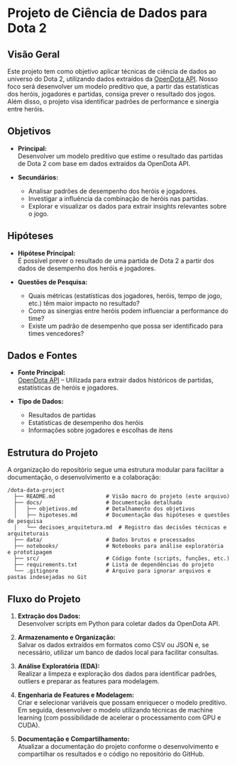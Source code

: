 # Projeto de Ciência de Dados para Dota 2

## Visão Geral

Este projeto tem como objetivo aplicar técnicas de ciência de dados ao universo do Dota 2, utilizando dados extraídos da [OpenDota API](https://docs.opendota.com/). Nosso foco será desenvolver um modelo preditivo que, a partir das estatísticas dos heróis, jogadores e partidas, consiga prever o resultado dos jogos. Além disso, o projeto visa identificar padrões de performance e sinergia entre heróis.

## Objetivos

- **Principal:**  
  Desenvolver um modelo preditivo que estime o resultado das partidas de Dota 2 com base em dados extraídos da OpenDota API.

- **Secundários:**  
  - Analisar padrões de desempenho dos heróis e jogadores.
  - Investigar a influência da combinação de heróis nas partidas.
  - Explorar e visualizar os dados para extrair insights relevantes sobre o jogo.

## Hipóteses

- **Hipótese Principal:**  
  É possível prever o resultado de uma partida de Dota 2 a partir dos dados de desempenho dos heróis e jogadores.

- **Questões de Pesquisa:**  
  - Quais métricas (estatísticas dos jogadores, heróis, tempo de jogo, etc.) têm maior impacto no resultado?
  - Como as sinergias entre heróis podem influenciar a performance do time?
  - Existe um padrão de desempenho que possa ser identificado para times vencedores?

## Dados e Fontes

- **Fonte Principal:**  
  [OpenDota API](https://docs.opendota.com/) – Utilizada para extrair dados históricos de partidas, estatísticas de heróis e jogadores.

- **Tipo de Dados:**  
  - Resultados de partidas
  - Estatísticas de desempenho dos heróis
  - Informações sobre jogadores e escolhas de itens

## Estrutura do Projeto

A organização do repositório segue uma estrutura modular para facilitar a documentação, o desenvolvimento e a colaboração:

```text
/dota-data-project
  ├── README.md                # Visão macro do projeto (este arquivo)
  ├── docs/                    # Documentação detalhada
  │   ├── objetivos.md         # Detalhamento dos objetivos
  │   ├── hipoteses.md         # Documentação das hipóteses e questões de pesquisa
  │   └── decisoes_arquitetura.md  # Registro das decisões técnicas e arquiteturais
  ├── data/                    # Dados brutos e processados
  ├── notebooks/               # Notebooks para análise exploratória  e prototipagem
  ├── src/                     # Código fonte (scripts, funções, etc.)
  ├── requirements.txt         # Lista de dependências do projeto
  └── .gitignore               # Arquivo para ignorar arquivos e pastas indesejadas no Git
```

## Fluxo do Projeto

1. **Extração dos Dados:**  
   Desenvolver scripts em Python para coletar dados da OpenDota API.

2. **Armazenamento e Organização:**  
   Salvar os dados extraídos em formatos como CSV ou JSON e, se necessário, utilizar um banco de dados local para facilitar consultas.

3. **Análise Exploratória (EDA):**  
   Realizar a limpeza e exploração dos dados para identificar padrões, outliers e preparar as features para modelagem.

4. **Engenharia de Features e Modelagem:**  
   Criar e selecionar variáveis que possam enriquecer o modelo preditivo. Em seguida, desenvolver o modelo utilizando técnicas de machine learning (com possibilidade de acelerar o processamento com GPU e CUDA).

5. **Documentação e Compartilhamento:**  
   Atualizar a documentação do projeto conforme o desenvolvimento e compartilhar os resultados e o código no repositório do GitHub.
